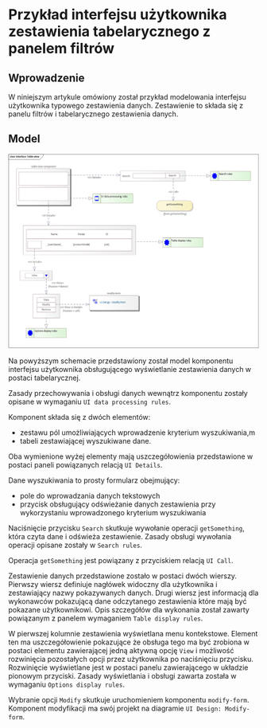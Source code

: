 # Przykład interfejsu użytkownika zestawienia tabelarycznego z panelem filtrów

## Wprowadzenie

W niniejszym artykule omówiony został przykład modelowania interfejsu użytkownika typowego zestawienia danych. Zestawienie to składa się z panelu filtrów i tabelarycznego zestawienia danych.

## Model

![Table component view](../../img/data-table-view-model.png)

Na powyższym schemacie przedstawiony został model komponentu interfejsu użytkownika obsługującego wyświetlanie zestawienia danych w postaci tabelarycznej.

Zasady przechowywania i obsługi danych wewnątrz komponentu zostały opisane w wymaganiu `UI data processing rules`.

Komponent składa się z dwóch elementów:

* zestawu pól umożliwiających wprowadzenie kryterium wyszukiwania,m
* tabeli zestawiającej wyszukiwane dane.

Oba wymienione wyżej elementy mają uszczegółowienia przedstawione w postaci paneli powiązanych relacją `UI Details`.

Dane wyszukiwania to prosty formularz obejmujący:

* pole do wprowadzania danych tekstowych
* przycisk obsługujący odświeżanie danych zestawienia przy wykorzystaniu wprowadzonego kryterium wyszukiwania

Naciśnięcie przycisku `Search` skutkuje wywołanie operacji `getSomething`, która czyta dane i odświeża zestawienie. Zasady obsługi wywołania operacji opisane zostały w `Search rules`.

Operacja `getSomething` jest powiązany z przyciskiem relacją `UI Call`.

Zestawienie danych przedstawione zostało w postaci dwóch wierszy. Pierwszy wiersz definiuje nagłówek widoczny dla użytkownika i zestawiający nazwy pokazywanych danych. Drugi wiersz jest informacją dla wykonawców pokazującą dane odczytanego zestawienia które mają być pokazane użytkownikowi. Opis szczegółów dla wykonania został zawarty powiązanym z panelem wymaganiem `Table display rules`.

W pierwszej kolumnie zestawienia wyświetlana menu kontekstowe. Element ten ma uszczegółowienie pokazujące że obsługa tego ma być zrobiona w postaci elementu zawierającej jedną aktywną opcję `View` i możliwość rozwinięcia pozostałych opcji przez użytkownika po naciśnięciu przycisku. Rozwinięcie wyświetlane jest w postaci panelu zawierającego w układzie pionowym przyciski. Zasady wyświetlania i obsługi zawarta została w wymaganiu `Options display rules`.

Wybranie opcji `Modify` skutkuje uruchomieniem komponentu `modify-form`. Komponent modyfikacji ma swój projekt na diagramie `UI Design: Modify-form`.
